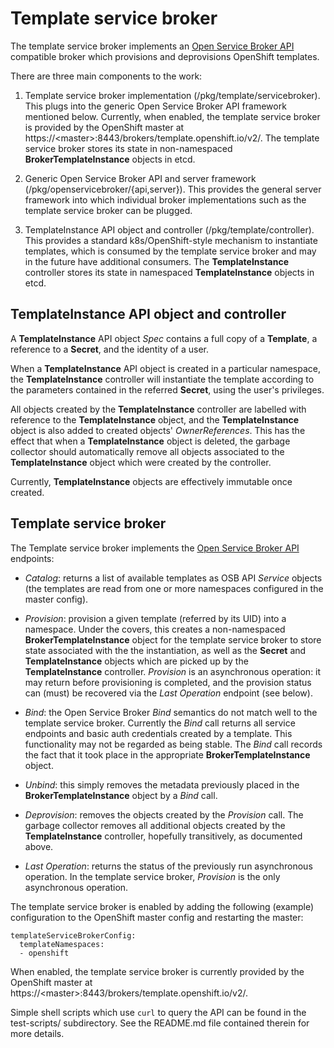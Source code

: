 Template service broker
=======================

The template service broker implements an [Open Service Broker
API](https://github.com/openservicebrokerapi/servicebroker/blob/master/spec.md)
compatible broker which provisions and deprovisions OpenShift
templates.

There are three main components to the work:

1. Template service broker implementation
(/pkg/template/servicebroker).  This plugs into the generic Open
Service Broker API framework mentioned below.  Currently, when
enabled, the template service broker is provided by the OpenShift
master at https://\<master\>:8443/brokers/template.openshift.io/v2/.
The template service broker stores its state in non-namespaced
**BrokerTemplateInstance** objects in etcd.

2. Generic Open Service Broker API and server framework
(/pkg/openservicebroker/{api,server}).  This provides the general
server framework into which individual broker implementations such as
the template service broker can be plugged.

3. TemplateInstance API object and controller
(/pkg/template/controller).  This provides a standard
k8s/OpenShift-style mechanism to instantiate templates, which is
consumed by the template service broker and may in the future have
additional consumers.  The **TemplateInstance** controller stores its
state in namespaced **TemplateInstance** objects in etcd.

TemplateInstance API object and controller
------------------------------------------

A **TemplateInstance** API object *Spec* contains a full copy of a
**Template**, a reference to a **Secret**, and the identity of a user.

When a **TemplateInstance** API object is created in a particular
namespace, the **TemplateInstance** controller will instantiate the
template according to the parameters contained in the referred
**Secret**, using the user's privileges.

All objects created by the **TemplateInstance** controller are
labelled with reference to the **TemplateInstance** object, and the
**TemplateInstance** object is also added to created objects'
*OwnerReferences*.  This has the effect that when a
**TemplateInstance** object is deleted, the garbage collector should
automatically remove all objects associated to the
**TemplateInstance** object which were created by the controller.

Currently, **TemplateInstance** objects are effectively immutable once
created.

Template service broker
-----------------------

The Template service broker implements the [Open Service Broker
API](https://github.com/openservicebrokerapi/servicebroker/blob/master/spec.md)
endpoints:

- *Catalog*: returns a list of available templates as OSB API
  *Service* objects (the templates are read from one or more
  namespaces configured in the master config).

- *Provision*: provision a given template (referred by its UID) into a
  namespace.  Under the covers, this creates a non-namespaced
  **BrokerTemplateInstance** object for the template service broker to
  store state associated with the the instantiation, as well as the
  **Secret** and **TemplateInstance** objects which are picked up by
  the **TemplateInstance** controller.  *Provision* is an asynchronous
  operation: it may return before provisioning is completed, and the
  provision status can (must) be recovered via the *Last Operation*
  endpoint (see below).

- *Bind*: the Open Service Broker *Bind* semantics do not match well
  to the template service broker.  Currently the *Bind* call returns
  all service endpoints and basic auth credentials created by a
  template.  This functionality may not be regarded as being stable.
  The *Bind* call records the fact that it took place in the
  appropriate **BrokerTemplateInstance** object.

- *Unbind*: this simply removes the metadata previously placed in the
  **BrokerTemplateInstance** object by a *Bind* call.

- *Deprovision*: removes the objects created by the *Provision* call.
  The garbage collector removes all additional objects created by the
  **TemplateInstance** controller, hopefully transitively, as
  documented above.

- *Last Operation*: returns the status of the previously run
  asynchronous operation.  In the template service broker, *Provision*
  is the only asynchronous operation.

The template service broker is enabled by adding the following
(example) configuration to the OpenShift master config and restarting
the master:

    templateServiceBrokerConfig:
      templateNamespaces:
      - openshift

When enabled, the template service broker is currently provided by the
OpenShift master at
https://\<master\>:8443/brokers/template.openshift.io/v2/.

Simple shell scripts which use `curl` to query the API can be found in
the test-scripts/ subdirectory.  See the README.md file contained
therein for more details.